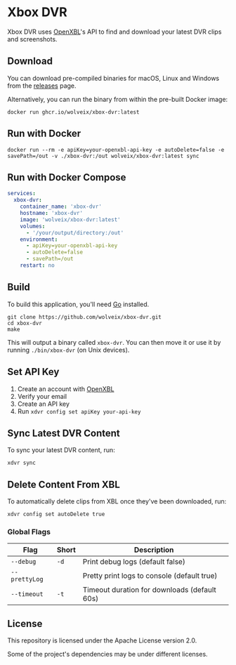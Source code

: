 # Xbox DVR

Xbox DVR uses [OpenXBL](https://xbl.io/)'s API to find and download your latest DVR clips and screenshots.

## Download

You can download pre-compiled binaries for macOS, Linux and Windows from
the [releases](https://github.com/wolveix/xbox-dvr/releases) page.

Alternatively, you can run the binary from within the pre-built Docker image:

```shell
docker run ghcr.io/wolveix/xbox-dvr:latest
```

## Run with Docker

```shell
docker run --rm -e apiKey=your-openxbl-api-key -e autoDelete=false -e savePath=/out -v ./xbox-dvr:/out wolveix/xbox-dvr:latest sync
```

## Run with Docker Compose

```yaml
services:
  xbox-dvr:
    container_name: 'xbox-dvr'
    hostname: 'xbox-dvr'
    image: 'wolveix/xbox-dvr:latest'
    volumes:
      - '/your/output/directory:/out'
    environment:
      - apiKey=your-openxbl-api-key
      - autoDelete=false
      - savePath=/out
    restart: no
```

## Build

To build this application, you'll need [Go](https://golang.org/) installed.

```shell
git clone https://github.com/wolveix/xbox-dvr.git
cd xbox-dvr
make
```

This will output a binary called `xbox-dvr`. You can then move it or use it by running `./bin/xbox-dvr` (on Unix devices).

## Set API Key

1. Create an account with [OpenXBL](https://xbl.io/)
2. Verify your email
3. Create an API key
4. Run `xdvr config set apiKey your-api-key`

## Sync Latest DVR Content

To sync your latest DVR content, run:

`xdvr sync`

## Delete Content From XBL

To automatically delete clips from XBL once they've been downloaded, run:

`xdvr config set autoDelete true`

### Global Flags

| Flag           | Short | Description                                  |
|----------------|-------|----------------------------------------------|
| `--debug`      | `-d`  | Print debug logs (default false)             |
| `--prettyLog`  |       | Pretty print logs to console (default true)  |
| `--timeout`    | `-t`  | Timeout duration for downloads (default 60s) |

## License

This repository is licensed under the Apache License version 2.0.

Some of the project's dependencies may be under different licenses.
